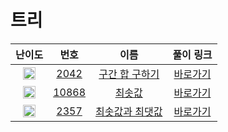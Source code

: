 # 트리

| 난이도 | 번호 | 이름 | 풀이 링크 |
| :--: | :--: | :--------------------------: | :------: |
| <img height="20px" width="20px" src="https://static.solved.ac/tier_small/15.svg"/> | [2042](https://www.acmicpc.net/problem/2042) | [구간 합 구하기](https://www.acmicpc.net/problem/2042) | [바로가기](./p2042/Main.java) |
| <img height="20px" width="20px" src="https://static.solved.ac/tier_small/15.svg"/> | [10868](https://www.acmicpc.net/problem/10868) | [최솟값](https://www.acmicpc.net/problem/10868) | [바로가기](./p10868/Main.java) |
| <img height="20px" width="20px" src="https://static.solved.ac/tier_small/15.svg"/> | [2357](https://www.acmicpc.net/problem/2357) | [최솟값과 최댓값](https://www.acmicpc.net/problem/2357) | [바로가기](./p2357/Main.java) |